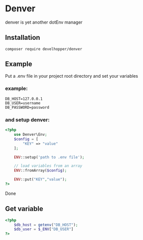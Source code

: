 # Denver

denver is yet another dotEnv manager

## Installation

```console
composer require develhopper/denver
```

## Example

Put a .env file in your project root directory and set your variables

### example:
```
DB_HOST=127.0.0.1
DB_USER=username
DB_PASSWORD=password
```

### and setup denver: 

```php
<?php
    use Denver\Env;
	$config = [
		"KEY" => "value"
	];

    ENV::setup('path to .env file');

	// load variables from an array
	ENV::fromArray($config);

	ENV::put("KEY","value");
?>
```

Done

## Get variable

```php
<?php
    $db_host = getenv("DB_HOST");
	$db_user = $_ENV["DB_USER"]
?>
```
